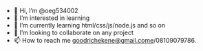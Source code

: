 - 👋 Hi, I’m @oeg534002
- 👀 I’m interested in learning
- 🌱 I’m currently learning html/css/js/node.js and so on
- 💞️ I’m looking to collaborate on any project
- 📫 How to reach me goodrichekene@gmail.come/08109079786.

<!---
oeg534002/oeg534002 is a ✨ special ✨ repository because its `README.md` (this file) appears on your GitHub profile.
You can click the Preview link to take a look at your changes.
--->
